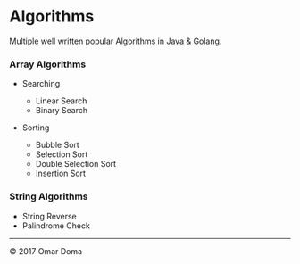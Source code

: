 # Algorithms

Multiple well written popular Algorithms in Java &amp; Golang.

### Array Algorithms

* Searching
  * Linear Search
  * Binary Search

* Sorting
  * Bubble Sort
  * Selection Sort
  * Double Selection Sort
  * Insertion Sort

### String Algorithms

* String Reverse
* Palindrome Check

---

© 2017 Omar Doma
